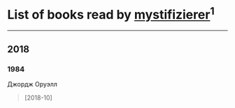 # List of books read by [mystifizierer](https://plus.google.com/u/0/102801145163683583073/)<sup>1</sup>
---

## 2018

### 1984
Джордж Оруэлл
> [2018-10] 




